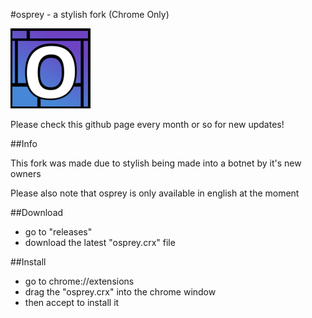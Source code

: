 #osprey - a stylish fork (Chrome Only)

![osprey](https://raw.githubusercontent.com/JackCDK/osprey/master/128.png)

Please check this github page every month or so for new updates!

##Info

This fork was made due to stylish being made into a botnet by it's new owners

Please also note that osprey is only available in english at the moment

##Download

* go to "releases"
* download the latest "osprey.crx" file

##Install

* go to chrome://extensions
* drag the "osprey.crx" into the chrome window
* then accept to install it


